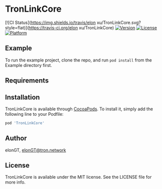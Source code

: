 # TronLinkCore

[![CI Status](https://img.shields.io/travis/elon xu/TronLinkCore.svg?style=flat)](https://travis-ci.org/elon xu/TronLinkCore)
[![Version](https://img.shields.io/cocoapods/v/TronLinkCore.svg?style=flat)](https://cocoapods.org/pods/TronLinkCore)
[![License](https://img.shields.io/cocoapods/l/TronLinkCore.svg?style=flat)](https://cocoapods.org/pods/TronLinkCore)
[![Platform](https://img.shields.io/cocoapods/p/TronLinkCore.svg?style=flat)](https://cocoapods.org/pods/TronLinkCore)

## Example

To run the example project, clone the repo, and run `pod install` from the Example directory first.

## Requirements

## Installation

TronLinkCore is available through [CocoaPods](https://cocoapods.org). To install
it, simply add the following line to your Podfile:

```ruby
pod 'TronLinkCore'
```

## Author

elonGT, elonGT@tron.network

## License

TronLinkCore is available under the MIT license. See the LICENSE file for more info.
